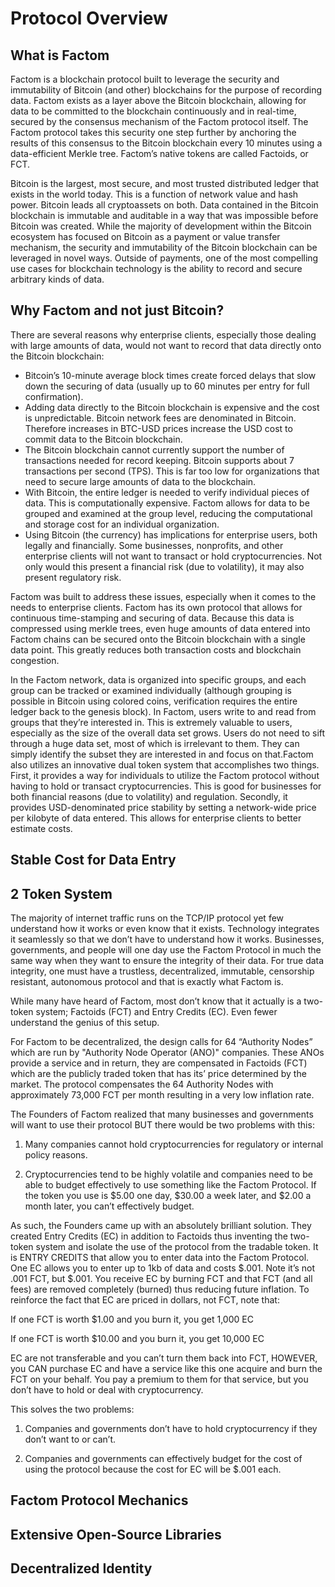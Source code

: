 # Protocol Overview

## What is Factom

Factom is a blockchain protocol built to leverage the security and immutability of Bitcoin \(and other\) blockchains for the purpose of recording data. Factom exists as a layer above the Bitcoin blockchain, allowing for data to be committed to the blockchain continuously and in real-time, secured by the consensus mechanism of the Factom protocol itself. The Factom protocol takes this security one step further by anchoring the results of this consensus to the Bitcoin blockchain every 10 minutes using a data-efficient Merkle tree. Factom’s native tokens are called Factoids, or FCT.

Bitcoin is the largest, most secure, and most trusted distributed ledger that exists in the world today. This is a function of network value and hash power. Bitcoin leads all cryptoassets on both. Data contained in the Bitcoin blockchain is immutable and auditable in a way that was impossible before Bitcoin was created. While the majority of development within the Bitcoin ecosystem has focused on Bitcoin as a payment or value transfer mechanism, the security and immutability of the Bitcoin blockchain can be leveraged in novel ways. Outside of payments, one of the most compelling use cases for blockchain technology is the ability to record and secure arbitrary kinds of data.  


## **Why Factom and not just Bitcoin?** 

There are several reasons why enterprise clients, especially those dealing with large amounts of data, would not want to record that data directly onto the Bitcoin blockchain:

* Bitcoin’s 10-minute average block times create forced delays that slow down the securing of data \(usually up to 60 minutes per entry for full confirmation\).
* Adding data directly to the Bitcoin blockchain is expensive and the cost is unpredictable. Bitcoin network fees are denominated in Bitcoin. Therefore increases in BTC-USD prices increase the USD cost to commit data to the Bitcoin blockchain.
* The Bitcoin blockchain cannot currently support the number of transactions needed for record keeping. Bitcoin supports about 7 transactions per second \(TPS\). This is far too low for organizations that need to secure large amounts of data to the blockchain.
* With Bitcoin, the entire ledger is needed to verify individual pieces of data. This is computationally expensive. Factom allows for data to be grouped and examined at the group level, reducing the computational and storage cost for an individual organization.
* Using Bitcoin \(the currency\) has implications for enterprise users, both legally and financially. Some businesses, nonprofits, and other enterprise clients will not want to transact or hold cryptocurrencies. Not only would this present a financial risk \(due to volatility\), it may also present regulatory risk.

Factom was built to address these issues, especially when it comes to the needs to enterprise clients. Factom has its own protocol that allows for continuous time-stamping and securing of data. Because this data is compressed using merkle trees, even huge amounts of data entered into Factom chains can be secured onto the Bitcoin blockchain with a single data point. This greatly reduces both transaction costs and blockchain congestion.

In the Factom network, data is organized into specific groups, and each group can be tracked or examined individually \(although grouping is possible in Bitcoin using colored coins, verification requires the entire ledger back to the genesis block\). In Factom, users write to and read from groups that they’re interested in. This is extremely valuable to users, especially as the size of the overall data set grows. Users do not need to sift through a huge data set, most of which is irrelevant to them. They can simply identify the subset they are interested in and focus on that.Factom also utilizes an innovative dual token system that accomplishes two things. First, it provides a way for individuals to utilize the Factom protocol without having to hold or transact cryptocurrencies. This is good for businesses for both financial reasons \(due to volatility\) and regulation. Secondly, it provides USD-denominated price stability by setting a network-wide price per kilobyte of data entered. This allows for enterprise clients to better estimate costs.

## Stable Cost for Data Entry



## 2 Token System

The majority of internet traffic runs on the TCP/IP protocol yet few understand how it works or even know that it exists. Technology integrates it seamlessly so that we don’t have to understand how it works. Businesses, governments, and people will one day use the Factom Protocol in much the same way when they want to ensure the integrity of their data. For true data integrity, one must have a trustless, decentralized, immutable, censorship resistant, autonomous protocol and that is exactly what Factom is.  
  
While many have heard of Factom, most don’t know that it actually is a two-token system; Factoids \(FCT\) and Entry Credits \(EC\).  Even fewer understand the genius of this setup.

For Factom to be decentralized, the design calls for 64 “Authority Nodes” which are run by "Authority Node Operator \(ANO\)" companies. These ANOs provide a service and in return, they are compensated in Factoids \(FCT\) which are the publicly traded token that has its’ price determined by the market. The protocol compensates the 64 Authority Nodes with approximately 73,000 FCT per month resulting in a very low inflation rate.

The Founders of Factom realized that many businesses and governments will want to use their protocol BUT there would be two problems with this:

1. Many companies cannot hold cryptocurrencies for regulatory or internal policy reasons.

2. Cryptocurrencies tend to be highly volatile and companies need to be able to budget effectively to use something like the Factom Protocol. If the token you use is $5.00 one day, $30.00 a week later, and $2.00 a month later, you can’t effectively budget.

As such, the Founders came up with an absolutely brilliant solution. They created Entry Credits \(EC\) in addition to Factoids thus inventing the two-token system and isolate the use of the protocol from the tradable token. It is ENTRY CREDITS that allow you to enter data into the Factom Protocol. One EC allows you to enter up to 1kb of data and costs $.001. Note it’s not .001 FCT, but $.001. You receive EC by burning FCT and that FCT \(and all fees\) are removed completely \(burned\) thus reducing future inflation. To reinforce the fact that EC are priced in dollars, not FCT, note that:

If one FCT is worth $1.00 and you burn it, you get 1,000 EC

If one FCT is worth $10.00 and you burn it, you get 10,000 EC

EC are not transferable and you can’t turn them back into FCT, HOWEVER, you CAN purchase EC and have a service like this one acquire and burn the FCT on your behalf. You pay a premium to them for that service, but you don’t have to hold or deal with cryptocurrency.

This solves the two problems:

1. Companies and governments don’t have to hold cryptocurrency if they don’t want to or can’t.

2. Companies and governments can effectively budget for the cost of using the protocol because the cost for EC will be $.001 each.

## Factom Protocol Mechanics



## Extensive Open-Source Libraries 



## Decentralized Identity




